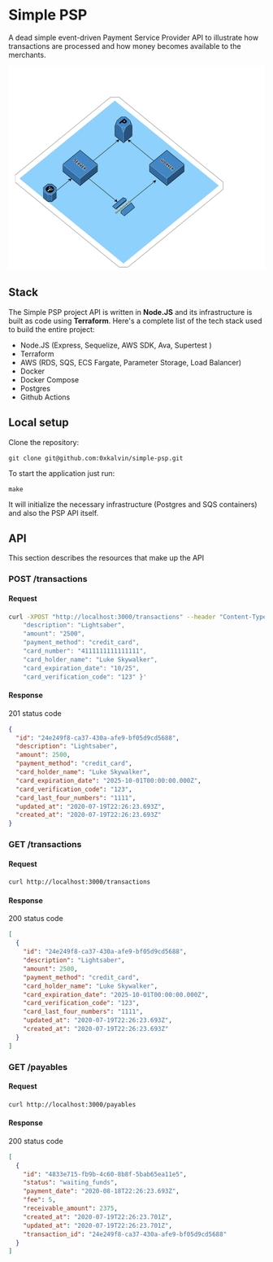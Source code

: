 # Simple PSP

A dead simple event-driven Payment Service Provider API to illustrate how transactions are processed and how money becomes available to the merchants.

<p align="center">
<img src="./docs/images/infra.png" alt="drawing" width="800" height="400"/>
</p>


## Stack

The Simple PSP project API is written in **Node.JS** and its infrastructure is built as code using **Terraform**. Here's a complete list of the tech stack used to build the entire project:

- Node.JS (Express, Sequelize, AWS SDK, Ava, Supertest )
- Terraform
- AWS (RDS, SQS, ECS Fargate, Parameter Storage, Load Balancer)
- Docker
- Docker Compose
- Postgres
- Github Actions

## Local setup

Clone the repository:

```
git clone git@github.com:0xkalvin/simple-psp.git
```

To start the application just run:

```
make
```

It will initialize the necessary infrastructure (Postgres and SQS containers) and also the PSP API itself.

## API

This section describes the resources that make up the API

### POST /transactions

#### Request

```bash
curl -XPOST "http://localhost:3000/transactions" --header "Content-Type: application/json" --header "x-customer-id: 123"  --data '{
    "description": "Lightsaber",
    "amount": "2500",
    "payment_method": "credit_card",
    "card_number": "4111111111111111",
    "card_holder_name": "Luke Skywalker",
    "card_expiration_date": "10/25",
    "card_verification_code": "123" }'
```

#### Response
201 status code
```json
{
  "id": "24e249f8-ca37-430a-afe9-bf05d9cd5688",
  "description": "Lightsaber",
  "amount": 2500,
  "payment_method": "credit_card",
  "card_holder_name": "Luke Skywalker",
  "card_expiration_date": "2025-10-01T00:00:00.000Z",
  "card_verification_code": "123",
  "card_last_four_numbers": "1111",
  "updated_at": "2020-07-19T22:26:23.693Z",
  "created_at": "2020-07-19T22:26:23.693Z"
}
```

### GET /transactions

#### Request

```bash
curl http://localhost:3000/transactions
```

#### Response
200 status code
```json
[
  {
    "id": "24e249f8-ca37-430a-afe9-bf05d9cd5688",
    "description": "Lightsaber",
    "amount": 2500,
    "payment_method": "credit_card",
    "card_holder_name": "Luke Skywalker",
    "card_expiration_date": "2025-10-01T00:00:00.000Z",
    "card_verification_code": "123",
    "card_last_four_numbers": "1111",
    "updated_at": "2020-07-19T22:26:23.693Z",
    "created_at": "2020-07-19T22:26:23.693Z"
  }
]
```

### GET /payables

#### Request

```bash
curl http://localhost:3000/payables
```

#### Response
200 status code
```json
[
  {
    "id": "4833e715-fb9b-4c60-8b8f-5bab65ea11e5",
    "status": "waiting_funds",
    "payment_date": "2020-08-18T22:26:23.693Z",
    "fee": 5,
    "receivable_amount": 2375,
    "created_at": "2020-07-19T22:26:23.701Z",
    "updated_at": "2020-07-19T22:26:23.701Z",
    "transaction_id": "24e249f8-ca37-430a-afe9-bf05d9cd5688"
  }
]
```
